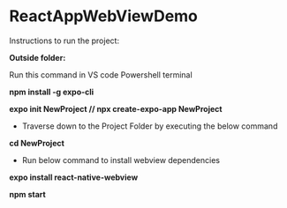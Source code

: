 # ReactAppWebViewDemo

Instructions to run the project:

**Outside folder:**

Run this command in VS code Powershell terminal

**npm install -g expo-cli**

**expo init NewProject // npx create-expo-app NewProject**

- Traverse down to the Project Folder by executing the below command

**cd NewProject**

- Run below command to install webview dependencies

**expo install react-native-webview**

**npm start**
